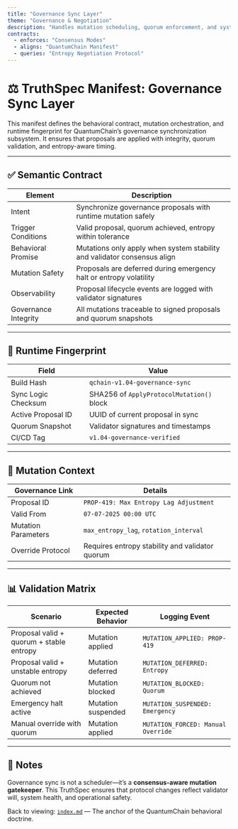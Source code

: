 ```yaml
---
title: "Governance Sync Layer"
theme: "Governance & Negotiation"
description: "Handles mutation scheduling, quorum enforcement, and systemic alignment across validator governance states—ensuring reliable state propagation and agreement."
contracts:
  - enforces: "Consensus Modes"
  - aligns: "QuantumChain Manifest"
  - queries: "Entropy Negotiation Protocol"
---
```


# ⚖️ TruthSpec Manifest: Governance Sync Layer

This manifest defines the behavioral contract, mutation orchestration, and runtime fingerprint for QuantumChain’s governance synchronization subsystem. It ensures that proposals are applied with integrity, quorum validation, and entropy-aware timing.

---

## ✅ Semantic Contract

| Element                | Description                                                                 |
|------------------------|-----------------------------------------------------------------------------|
| Intent                 | Synchronize governance proposals with runtime mutation safely              |
| Trigger Conditions     | Valid proposal, quorum achieved, entropy within tolerance                  |
| Behavioral Promise     | Mutations only apply when system stability and validator consensus align   |
| Mutation Safety        | Proposals are deferred during emergency halt or entropy volatility         |
| Observability          | Proposal lifecycle events are logged with validator signatures             |
| Governance Integrity   | All mutations traceable to signed proposals and quorum snapshots           |

---

## 🧬 Runtime Fingerprint

| Field                  | Value                                                  |
|------------------------|--------------------------------------------------------|
| Build Hash             | `qchain-v1.04-governance-sync`                         |
| Sync Logic Checksum    | SHA256 of `ApplyProtocolMutation()` block              |
| Active Proposal ID     | UUID of current proposal in sync                       |
| Quorum Snapshot        | Validator signatures and timestamps                    |
| CI/CD Tag              | `v1.04-governance-verified`                            |

---

## 📎 Mutation Context

| Governance Link        | Details                                                                    |
|------------------------|-----------------------------------------------------------------------------|
| Proposal ID            | `PROP-419: Max Entropy Lag Adjustment`                                     |
| Valid From             | `07-07-2025 00:00 UTC`                                                      |
| Mutation Parameters    | `max_entropy_lag`, `rotation_interval`                                     |
| Override Protocol      | Requires entropy stability and validator quorum                            |

---

## 📊 Validation Matrix

| Scenario                              | Expected Behavior                      | Logging Event                     |
|---------------------------------------|----------------------------------------|-----------------------------------|
| Proposal valid + quorum + stable entropy | Mutation applied                     | `MUTATION_APPLIED: PROP-419`      |
| Proposal valid + unstable entropy     | Mutation deferred                      | `MUTATION_DEFERRED: Entropy`      |
| Quorum not achieved                   | Mutation blocked                       | `MUTATION_BLOCKED: Quorum`        |
| Emergency halt active                 | Mutation suspended                     | `MUTATION_SUSPENDED: Emergency`   |
| Manual override with quorum           | Mutation applied                       | `MUTATION_FORCED: Manual Override`|

---

## 🧭 Notes

Governance sync is not a scheduler—it’s a **consensus-aware mutation gatekeeper**. This TruthSpec ensures that protocol changes reflect validator will, system health, and operational safety.


Back to viewing: [`index.md`](./index.md) — The anchor of the QuantumChain behavioral doctrine.
